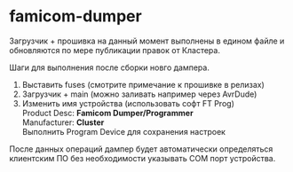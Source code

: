 # famicom-dumper

Загрузчик + прошивка на данный момент выполнены в едином файле и обновляются по мере публикации правок от Кластера.

Шаги для выполнения после сборки новго дампера.
<ol>
<li> Выставить fuses (смотрите примечание к прошивке в релизах)</li>
<li> Загрузчик + main (можно заливать например через AvrDude) </li>
<li> Изменить имя устройства (использовать софт FT Prog)<br>
     Product Desc: <b>Famicom Dumper/Programmer</b><br>
     Manufacturer: <b>Cluster</b><br>
     Выполнить Program Device для сохранения настроек</li>
</ol>

После данных операций дампер будет автоматически определяться клиентским ПО без необходимости указывать COM порт устройства.
